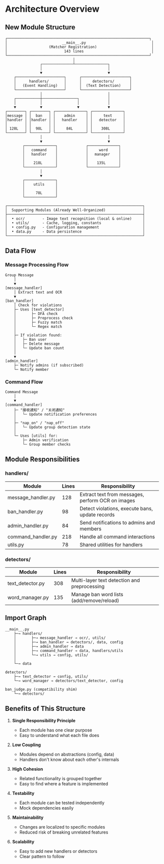 # Architecture Overview

## New Module Structure

```
┌─────────────────────────────────────────────────────────────────┐
│                         __main__.py                              │
│                   (Matcher Registration)                         │
│                          143 lines                               │
└─────────────────────────────────────────────────────────────────┘
                               │
                ┌──────────────┴───────────────┐
                │                              │
                ▼                              ▼
    ┌──────────────────────┐      ┌──────────────────────┐
    │      handlers/       │      │     detectors/       │
    │   (Event Handling)   │      │  (Text Detection)    │
    └──────────────────────┘      └──────────────────────┘
                │                              │
    ┌───────────┼────────────────┐             │
    │           │                │             │
    ▼           ▼                ▼             ▼
┌────────┐ ┌────────┐ ┌──────────────┐ ┌──────────────┐
│message │ │  ban   │ │    admin     │ │     text     │
│handler │ │handler │ │   handler    │ │   detector   │
│        │ │        │ │              │ │              │
│ 128L   │ │  98L   │ │     84L      │ │    308L      │
└────────┘ └────────┘ └──────────────┘ └──────────────┘
                │                              │
                ▼                              ▼
        ┌──────────────┐             ┌──────────────┐
        │   command    │             │     word     │
        │   handler    │             │   manager    │
        │              │             │              │
        │    218L      │             │    135L      │
        └──────────────┘             └──────────────┘
                │
                ▼
        ┌──────────────┐
        │    utils     │
        │              │
        │     78L      │
        └──────────────┘

┌──────────────────────────────────────────────────────────────┐
│  Supporting Modules (Already Well-Organized)                 │
├──────────────────────────────────────────────────────────────┤
│  • ocr/        - Image text recognition (local & online)     │
│  • utils/      - Cache, logging, constants                   │
│  • config.py   - Configuration management                    │
│  • data.py     - Data persistence                            │
└──────────────────────────────────────────────────────────────┘
```

## Data Flow

### Message Processing Flow
```
Group Message
    │
    ▼
[message_handler]
    │ Extract text and OCR
    ▼
[ban_handler]
    │ Check for violations
    ├─ Uses [text_detector]
    │       ├─ DFA check
    │       ├─ Preprocess check
    │       ├─ Fuzzy match
    │       └─ Regex match
    │
    ├─ If violation found:
    │   ├─ Ban user
    │   ├─ Delete message
    │   └─ Update ban count
    │
    ▼
[admin_handler]
    ├─ Notify admins (if subscribed)
    └─ Notify member
```

### Command Flow
```
Command Message
    │
    ▼
[command_handler]
    ├─ "接收通知" / "关闭通知"
    │   └─ Update notification preferences
    │
    ├─ "nap_on" / "nap_off"
    │   └─ Update group detection state
    │
    └─ Uses [utils] for:
        ├─ Admin verification
        └─ Group member checks
```

## Module Responsibilities

### handlers/
| Module | Lines | Responsibility |
|--------|-------|----------------|
| message_handler.py | 128 | Extract text from messages, perform OCR on images |
| ban_handler.py | 98 | Detect violations, execute bans, update records |
| admin_handler.py | 84 | Send notifications to admins and members |
| command_handler.py | 218 | Handle all command interactions |
| utils.py | 78 | Shared utilities for handlers |

### detectors/
| Module | Lines | Responsibility |
|--------|-------|----------------|
| text_detector.py | 308 | Multi-layer text detection and preprocessing |
| word_manager.py | 135 | Manage ban word lists (add/remove/reload) |

## Import Graph

```
__main__.py
    ├─→ handlers/
    │       ├─→ message_handler → ocr/, utils/
    │       ├─→ ban_handler → detectors/, data, config
    │       ├─→ admin_handler → data
    │       ├─→ command_handler → data, handlers/utils
    │       └─→ utils → config, utils/
    │
    └─→ data

detectors/
    ├─→ text_detector → config, utils/
    └─→ word_manager → detectors/text_detector, config

ban_judge.py (compatibility shim)
    └─→ detectors/
```

## Benefits of This Structure

1. **Single Responsibility Principle**
   - Each module has one clear purpose
   - Easy to understand what each file does

2. **Low Coupling**
   - Modules depend on abstractions (config, data)
   - Handlers don't know about each other's internals

3. **High Cohesion**
   - Related functionality is grouped together
   - Easy to find where a feature is implemented

4. **Testability**
   - Each module can be tested independently
   - Mock dependencies easily

5. **Maintainability**
   - Changes are localized to specific modules
   - Reduced risk of breaking unrelated features

6. **Scalability**
   - Easy to add new handlers or detectors
   - Clear pattern to follow
